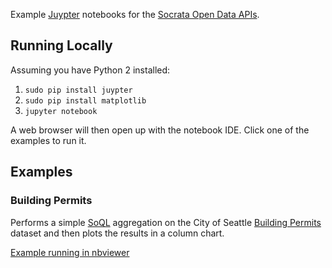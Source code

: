 Example [Juypter](http://jupyter.org/) notebooks for the [Socrata Open Data APIs](http://dev.socrata.com).

## Running Locally

Assuming you have Python 2 installed:

1. `sudo pip install juypter`
2. `sudo pip install matplotlib`
3. `jupyter notebook`

A web browser will then open up with the notebook IDE. Click one of the examples to run it.

## Examples

### Building Permits

Performs a simple [SoQL](https://dev.socrata.com/docs/queries.html) aggregation on the City of Seattle [Building Permits](https://dev.socrata.com/foundry/#/data.seattle.gov/i5jq-ms7b) dataset and then plots the results in a column chart.

[Example running in nbviewer](http://nbviewer.ipython.org/github/chrismetcalf/jupyter-notebooks/blob/master/Building%20Permits.ipynb)
